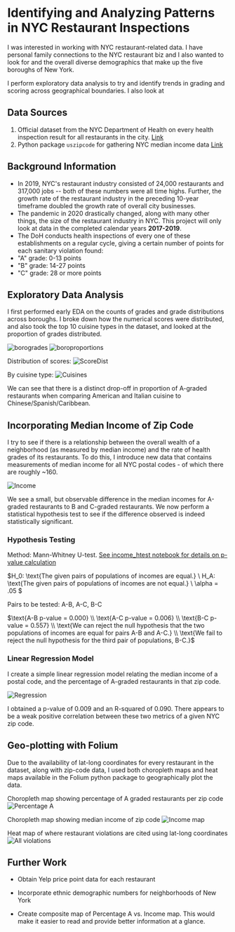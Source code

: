 # Identifying and Analyzing Patterns in NYC Restaurant Inspections 

I was interested in working with NYC restaurant-related data. I have personal family connections to the NYC restaurant biz and I also wanted to look for  and the overall diverse demographics that make up the five boroughs of New York.

I perform exploratory data analysis to try and identify trends in grading and scoring across geographical boundaries. I also look at 

## Data Sources

1. Official dataset from the NYC Department of Health on every health inspection result for all restaurants in the city. [Link](https://data.cityofnewyork.us/Health/DOHMH-New-York-City-Restaurant-Inspection-Results/43nn-pn8j)
2. Python package `uszipcode` for gathering NYC median income data [Link](https://pypi.org/project/uszipcode/)

## Background Information

* In 2019, NYC's restaurant industry consisted of 24,000 restaurants and 317,000 jobs -- both of these numbers were all time highs. Further, the growth rate of the restaurant industry in the preceding 10-year timeframe doubled the growth rate of overall city businesses.
 * The pandemic in 2020 drastically changed, along with many other things, the size of the restaurant industry in NYC. This project will only look at data in the completed calendar years __2017-2019__. 
* The DoH conducts health inspections of every one of these establishments on a regular cycle, giving a certain number of points for each sanitary violation found:
 * "A" grade: 0-13 points
 * "B" grade: 14-27 points
 * "C" grade: 28 or more points

## Exploratory Data Analysis

I first performed early EDA on the counts of grades and grade distributions across boroughs. I broke down how the numerical scores were distributed, and also took the top 10 cuisine types in the dataset, and looked at the proportion of grades distributed.

![](img/borosgrades.png "borogrades") ![](img/borosproportions.png "boroproportions")

Distribution of scores:
![](img/scoredist.png "ScoreDist")

By cuisine type:
![](img/cuisinegrades.png "Cuisines")

We can see that there is a distinct drop-off in proportion of A-graded restaurants when comparing American and Italian cuisine to Chinese/Spanish/Caribbean.

## Incorporating Median Income of Zip Code

I try to see if there is a relationship between the overall wealth of a neighborhood (as measured by median income) and the rate of health grades of its restaurants. To do this, I introduce new data that contains measurements of median income for all NYC postal codes - of which there are roughly ~160. 

![](img/boxplot_income.png "Income")

We see a small, but observable difference in the median incomes for A-graded restaurants to B and C-graded restaurants. We now perform a statistical hypothesis test to see if the difference observed is indeed statistically significant. 

### Hypothesis Testing

Method: Mann-Whitney U-test. [See income_htest notebook for details on p-value calculation](notebooks/income_test.ipynb)

$H_0: \text{The given pairs of populations of incomes are equal.}
\\
H_A: \text{The given pairs of populations of incomes are not equal.}
\\
\alpha = .05
$

$\text{Pairs to be tested: A-B, A-C, B-C}$

$\text{A-B  p-value = 0.000} \\
\text{A-C  p-value = 0.006} \\
\text{B-C  p-value = 0.557} \\
\text{We can reject the null hypothesis that the two populations of incomes are equal for pairs A-B and A-C.} \\ 
\text{We fail to reject the null hypothesis for the third pair of populations, B-C.}$

### Linear Regression Model

I create a simple linear regression model relating the median income of a postal code, and the percentage of A-graded restaurants in that zip code. 

![](img/regression.png "Regression")

I obtained a p-value of 0.009 and an R-squared of 0.090. There appears to be a weak positive correlation between these two metrics of a given NYC zip code. 

## Geo-plotting with Folium

Due to the availability of lat-long coordinates for every restaurant in the dataset, along with zip-code data, I used both choropleth maps and heat maps available in the Folium python package to geographically plot the data.

Choropleth map showing percentage of A graded restaurants per zip code
![](img/percentageA_map.jpg "Percentage A")

Choropleth map showing median income of zip code
![](img/incomecomp_map.jpg "Income map")

Heat map of where restaurant violations are cited using lat-long coordinates
![](img/allelse_map.jpg "All violations")

## Further Work

* Obtain Yelp price point data for each restaurant

* Incorporate ethnic demographic numbers for neighborhoods of New York

* Create composite map of Percentage A vs. Income map. This would make it easier to read and provide better information at a glance.